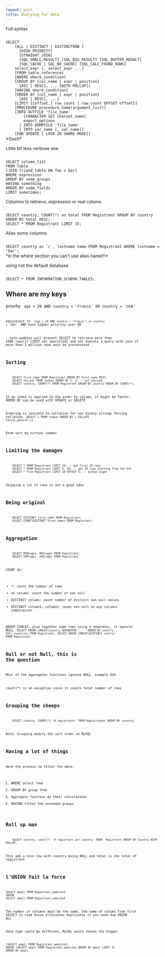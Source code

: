 ```yaml
---
layout: post
title: Querying for data
---
```



Full syntax

<code>
SELECT
    [ALL | DISTINCT | DISTINCTROW ]
      [HIGH_PRIORITY]
      [STRAIGHT_JOIN]
      [SQL_SMALL_RESULT] [SQL_BIG_RESULT] [SQL_BUFFER_RESULT]
      [SQL_CACHE | SQL_NO_CACHE] [SQL_CALC_FOUND_ROWS]
    select_expr [, select_expr ...]
    [FROM table_references
    [WHERE where_condition]
    [GROUP BY {col_name | expr | position}
      [ASC | DESC], ... [WITH ROLLUP]]
    [HAVING where_condition]
    [ORDER BY {col_name | expr | position}
      [ASC | DESC], ...]
    [LIMIT {[offset,] row_count | row_count OFFSET offset}]
    [PROCEDURE procedure_name(argument_list)]
    [INTO OUTFILE 'file_name'
        [CHARACTER SET charset_name]
        export_options
      | INTO DUMPFILE 'file_name'
      | INTO var_name [, var_name]]
    [FOR UPDATE | LOCK IN SHARE MODE]]
</code>
*Ouch*

Little bit less verbose one

<code>
SELECT column_list 
FROM Table
[JOIN friend_table ON foo = bar]
WHERE expression
GROUP BY some_groups
HAVING something
ORDER BY some_fields
LIMIT sometimes;
</code>

Columns to retrieve, expression or real colums

<code>
SELECT country, COUNT(*) as total FROM Registrant GROUP BY country ORDER BY total DESC;
SELECT * FROM Registrant LIMIT 15;
</code>

Alias some columns

<code>
SELECT country as `c`, lastname name FROM Registrant WHERE lastname = 'bar';
</code>
*in the where section you can't use alias name!!!*

using not the default database

<code>
SELECT * FROM INFORMATION_SCHEMA.TABLES;
</code>

## Where are my keys ##

priority 
<code>
	age < 20 AND country = 'France' OR country = 'USA'
<code>

equivalent to
<code>
	(age < 20 AND country = 'France') or country = 'USA'
</code>
*AND have higher priority over OR*

_--safe-updates_ will prevent SELECT to retrieve more than 1000 rows(if LIMIT not specified) and not execute a query with join if more than 1 million rows must be processesed 
.

## Sorting ##
<code>
	SELECT first_name FROM Registrant ORDER BY first_name DESC;
	SELECT foo,bar FROM foobar ORDER BY 1, 2; -- not advised.. 
	SELECT country, COUNT(*) FROM Registrant GROUP BY country ORDER BY COUNT(*); 
</code>

If an index is applied to the order by column, it might be faster.
ORDER BY can be used with UPDATE or DELETE

Ordering is sensible to collation for non binary strings
forcing collation
<code>
	SELECT c FROM foobar ORDER BY c COLLATE latin1_general_cs
</code>

Enum sort by virtual number

## Limiting the damages ##

<code>
	SELECT * FROM Registrant LIMIT 10; -- get first 10 rows
	SELECT * FROM Registrant LIMIT 5, 10; -- get 10 rows starting from the 6th
	SELECT * From Registrant LIMIT 10 OFFSET 5; -- syntax sugar
</code>

Skipping a lot of rows is *not a good idea*

## Being original ##

<code>
	SELECT DISTINCT first_name FROM Registrant;
	SELECT COUNT(DISTINCT first_name) FROM Registrant;
</code>

## Aggregation ##

<code>
	SELECT MIN(age), MAX(age) FROM Registrant;
	SELECT SUM(age), AVG(age) FROM Registrant;
</code>

COUNT do: 

 - *: count the number of rows
 - on column: count the number of non null
 - DISTINCT column: count number of distinct non null values
 - DISTINCT column1, column2: count non null in any columns combinaison

GROUP_CONCAT, glue together some rows using a separator, it ignores NULL
<code>
	SELECT GROUP_CONCAT(country SEPARATOR ' - ' ORDER BY country ASC) countries FROM Registrant;
	SELECT GROUP_CONCAT(DISTINCT coutry) FROM Registrant;
</code>

## Null or not Null, this is the question ##

Most of the aggregates functions ignores NULL, example AVG

count(*) is an exception since it counts total number of rows

## Grouping the sheeps ##

<code>
	SELECT country, COUNT(*) '# registrants' FROM Registratant GROUP BY country;
</code>

_Note:_ Grouping modify the sort order on MySQL

## Having a lot of things ##

Here the process to filter the data: 

1. WHERE select rows
2. GROUP BY group them
3. Aggregate function do their calculations
4. HAVING filter the unneeded groups

## Roll up man ##

<code>
	SELECT country, count(*) '# registrant per country' FROM  Registrant GROUP BY Country WITH ROLLUP;
</code>

This add a nice row with country being NULL and total is the total of registrant

## l'UNION fait la force ##

<code>
SELECT email FROM Registrant_website1
UNION
SELECT email FROM Registrant_website2
</code>

The number of columns must be the same, the name of colums from first SELECT is used
Union eliminates duplicates if you need dup *UNION ALL* 

data type could be different, MySQL would choose the bigger

<code>
(SELECT email FROM Registrant_website1)
UNION (SELECT email FROM Registrant_website2 ORDER BY email LIMIT 5)
ORDER BY email
</code>
